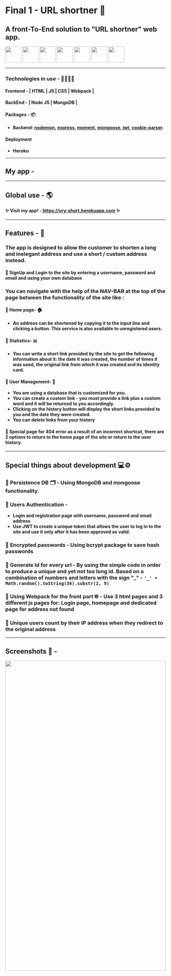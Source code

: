 # Final 1 - URL shortner 📎

## A front-To-End solution to "URL shortner" web app.

<img src="https://upload.wikimedia.org/wikipedia/commons/thumb/9/99/Unofficial_JavaScript_logo_2.svg/2048px-Unofficial_JavaScript_logo_2.svg.png" height="50px" width="50px"> <img src="https://upload.wikimedia.org/wikipedia/commons/thumb/d/d5/CSS3_logo_and_wordmark.svg/1200px-CSS3_logo_and_wordmark.svg.png" height="50px" width="50px"> <img src="https://upload.wikimedia.org/wikipedia/commons/thumb/6/61/HTML5_logo_and_wordmark.svg/1200px-HTML5_logo_and_wordmark.svg.png" height="50px" width="50px"> <img src="https://webpack.js.org/icon-pwa-512x512.d3dae4189855b3a72ff9.png" height="50px" width="50px"> <img src="https://assets.zabbix.com/img/brands/nodejs.svg" height="50px" width="50px"> <img src="https://global-uploads.webflow.com/5cf0336da4a8370fc7965c51/5e6db7ee0f8bc3eb22b340fe_3wgIDj3j.png" height="50px" width="50px"> <img src="https://assets-global.website-files.com/6130fa1501794e37c21867cf/6191a3901b4f74718ba3916a_613294646e81b85ff5c7a1ef_MongoDB.svg" height="50px" width="50px">

---

### Technologies in use - 👩‍💻👨‍💻

#### **Frontend - | HTML | JS | CSS | Webpack |**

#### **BackEnd - | Node JS | MongoDB |**

#### Packages - 📦

- **Backend: [nodemon](https://www.npmjs.com/package/nodemon), [express](https://www.npmjs.com/package/express), [moment](https://momentjs.com/), [mongoose](https://mongoosejs.com/), [jwt](https://jwt.io/), [cookie-parser](https://www.npmjs.com/package/cookie-parser).**

#### **Deployment**

- **Heroku**

---

## My app -

---

## Global use - 🌎

#### ✨ Visit my app! - https://vry-short.herokuapp.com ✨

---

## Features - 💫

### The app is designed to allow the customer to shorten a long and inelegant address and use a short / custom address instead.

#### 🔹 SignUp and Login to the site by entering a username, password and email and using your own database

### You can navigate with the help of the NAV-BAR at the top of the page between the functionality of the site like :

#### 🔹 Home page- 🏠

- **An address can be shortened by copying it to the input line and clicking a button. This service is also available to unregistered users.**

#### 🔹 Statistics- 📊

- **You can write a short link provided by the site to get the following information about it: the date it was created, the number of times it was used, the original link from which it was created and its identity card.**

#### 🔹 User Management- 👥

- **You are using a database that is customized for you.**
- **You can create a custom link - you must provide a link plus a custom word and it will be returned to you accordingly.**
- **Clicking on the history button will display the short links provided to you and the date they were created.**
- **You can delete links from your history**

#### 🔹 Special page for 404 error as a result of an incorrect shortcut, there are 2 options to return to the home page of the site or return to the user history.

---

## Special things about development 💻⚙

### 🔹 **Persistence DB 🗂 - Using MongoDB and mongoose functionality.**

### 🔹 **Users Authentication -**

- **Login and registration page with username, password and email address**
- **Use JWT to create a unique token that allows the user to log in to the site and use it only after it has been approved as valid.**

### 🔹 **Encrypted passwords - Using bcrypt package to save hash passwords**

### 🔹 **Generate Id for every url -** By using the simple code in order to produce a unique and yet not too long id. Based on a combination of numbers and letters with the sign "\_" - `'_' + Math.random().toString(36).substr(2, 9)`

### 🔹 **Using Webpack for the front part 🌐 - Use 3 html pages and 3 different js pages for: Login page, homepage and dedicated page for address not found**

### 🔹 **Unique users count by their IP address when they redirect to the original address**

---

## Screenshots 📸 -

<img src="./readme-img/home.png" width="100%" height="50%">
<img src="./readme-img/shortUrl.png" width="100%" height="50%">
<img src="./readme-img/stats.png" width="100%" height="50%">
<img src="./readme-img/userManagment.png" width="100%" height="70%">
<img src="./readme-img/not-found.png" width="100%" height="70%">
<img src="./readme-img/login.png" width="100%" height="70%">
<img src="./readme-img/signUp.png" width="100%" height="70%">
